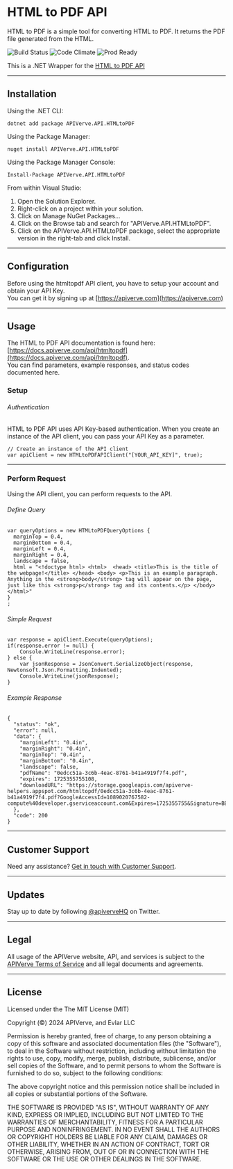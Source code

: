 HTML to PDF API
============

HTML to PDF is a simple tool for converting HTML to PDF. It returns the PDF file generated from the HTML.

![Build Status](https://img.shields.io/badge/build-passing-green)
![Code Climate](https://img.shields.io/badge/maintainability-B-purple)
![Prod Ready](https://img.shields.io/badge/production-ready-blue)

This is a .NET Wrapper for the [HTML to PDF API](https://apiverve.com/marketplace/api/htmltopdf)

---

## Installation

Using the .NET CLI:
```
dotnet add package APIVerve.API.HTMLtoPDF
```

Using the Package Manager:
```
nuget install APIVerve.API.HTMLtoPDF
```

Using the Package Manager Console:
```
Install-Package APIVerve.API.HTMLtoPDF
```

From within Visual Studio:

1. Open the Solution Explorer.
2. Right-click on a project within your solution.
3. Click on Manage NuGet Packages...
4. Click on the Browse tab and search for "APIVerve.API.HTMLtoPDF".
5. Click on the APIVerve.API.HTMLtoPDF package, select the appropriate version in the right-tab and click Install.


---

## Configuration

Before using the htmltopdf API client, you have to setup your account and obtain your API Key.  
You can get it by signing up at [https://apiverve.com](https://apiverve.com)

---

## Usage

The HTML to PDF API documentation is found here: [https://docs.apiverve.com/api/htmltopdf](https://docs.apiverve.com/api/htmltopdf).  
You can find parameters, example responses, and status codes documented here.

### Setup

###### Authentication
HTML to PDF API uses API Key-based authentication. When you create an instance of the API client, you can pass your API Key as a parameter.

```
// Create an instance of the API client
var apiClient = new HTMLtoPDFAPIClient("[YOUR_API_KEY]", true);
```

---


### Perform Request
Using the API client, you can perform requests to the API.

###### Define Query

```
var queryOptions = new HTMLtoPDFQueryOptions {
  marginTop = 0.4,
  marginBottom = 0.4,
  marginLeft = 0.4,
  marginRight = 0.4,
  landscape = false,
  html = "<!doctype html> <html>  <head> <title>This is the title of the webpage!</title> </head> <body> <p>This is an example paragraph. Anything in the <strong>body</strong> tag will appear on the page, just like this <strong>p</strong> tag and its contents.</p> </body> </html>"
}
;
```

###### Simple Request

```
var response = apiClient.Execute(queryOptions);
if(response.error != null) {
	Console.WriteLine(response.error);
} else {
    var jsonResponse = JsonConvert.SerializeObject(response, Newtonsoft.Json.Formatting.Indented);
    Console.WriteLine(jsonResponse);
}
```

###### Example Response

```
{
  "status": "ok",
  "error": null,
  "data": {
    "marginLeft": "0.4in",
    "marginRight": "0.4in",
    "marginTop": "0.4in",
    "marginBottom": "0.4in",
    "landscape": false,
    "pdfName": "0edcc51a-3c6b-4eac-8761-b41a4919f7f4.pdf",
    "expires": 1725355755108,
    "downloadURL": "https://storage.googleapis.com/apiverve-helpers.appspot.com/htmltopdf/0edcc51a-3c6b-4eac-8761-b41a4919f7f4.pdf?GoogleAccessId=1089020767582-compute%40developer.gserviceaccount.com&Expires=1725355755&Signature=BBWhYzDCBXS%2FpRQrKgIAmt3%2F7gwO599vyNGOTXBdUtbONGpV7FNldgJnoIK6h3pip3%2FCDDaNoeuXJbC1wZ2ZamJ4qYc0S2TqivAN3wAMoPnfeKpenWEWLqvROHQJdCSwil43u7oB1FUCDRfzxGpPmgjGJBXgmBNwO1k%2BTNNEYxl2M3QHlAT%2BbVlGLlrRHWaRN6WWPKYhEMFQNcNA1djGTfBRReAbr%2FpX44QG9FnJFZ3wQg%2BS4Z8jTpnzXXVJBcIHJ0tVhzsj6HpLQmq43BRYsI7wmMeKNT5ooyYjDQGt%2BShKN4HNSddMKDxElpUSBXFhARoWQm0S8JJfX0aCzubttw%3D%3D"
  },
  "code": 200
}
```

---

## Customer Support

Need any assistance? [Get in touch with Customer Support](https://apiverve.com/contact).

---

## Updates
Stay up to date by following [@apiverveHQ](https://twitter.com/apiverveHQ) on Twitter.

---

## Legal

All usage of the APIVerve website, API, and services is subject to the [APIVerve Terms of Service](https://apiverve.com/terms) and all legal documents and agreements.

---

## License
Licensed under the The MIT License (MIT)

Copyright (&copy;) 2024 APIVerve, and Evlar LLC

Permission is hereby granted, free of charge, to any person obtaining a copy of this software and associated documentation files (the "Software"), to deal in the Software without restriction, including without limitation the rights to use, copy, modify, merge, publish, distribute, sublicense, and/or sell copies of the Software, and to permit persons to whom the Software is furnished to do so, subject to the following conditions:

The above copyright notice and this permission notice shall be included in all copies or substantial portions of the Software.

THE SOFTWARE IS PROVIDED "AS IS", WITHOUT WARRANTY OF ANY KIND, EXPRESS OR IMPLIED, INCLUDING BUT NOT LIMITED TO THE WARRANTIES OF MERCHANTABILITY, FITNESS FOR A PARTICULAR PURPOSE AND NONINFRINGEMENT. IN NO EVENT SHALL THE AUTHORS OR COPYRIGHT HOLDERS BE LIABLE FOR ANY CLAIM, DAMAGES OR OTHER LIABILITY, WHETHER IN AN ACTION OF CONTRACT, TORT OR OTHERWISE, ARISING FROM, OUT OF OR IN CONNECTION WITH THE SOFTWARE OR THE USE OR OTHER DEALINGS IN THE SOFTWARE.